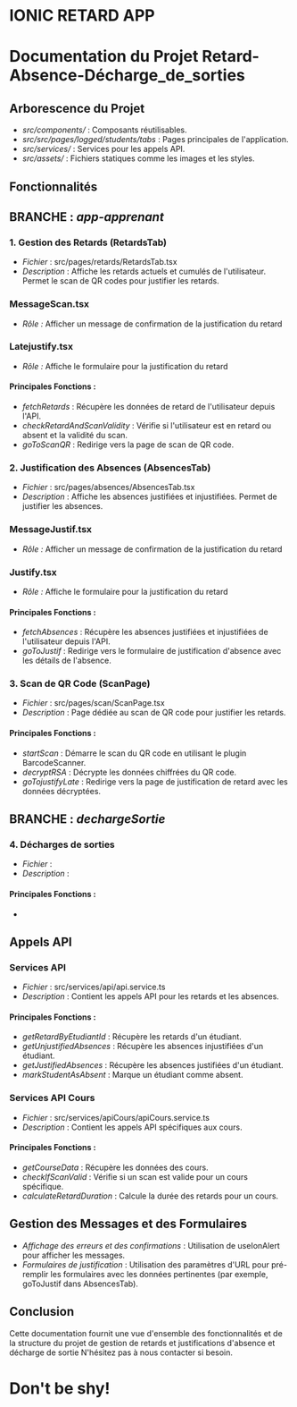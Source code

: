 # IONIC RETARD APP
# Documentation du Projet Retard-Absence-Décharge_de_sorties

## Arborescence du Projet

- *src/components/* : Composants réutilisables.
- *src/src/pages/logged/students/tabs* : Pages principales de l'application.
- *src/services/* : Services pour les appels API.
- *src/assets/* : Fichiers statiques comme les images et les styles.

## Fonctionnalités
## BRANCHE : *app-apprenant*

### 1. Gestion des Retards (RetardsTab)

- *Fichier* : src/pages/retards/RetardsTab.tsx
- *Description* : Affiche les retards actuels et cumulés de l'utilisateur. Permet le scan de QR codes pour justifier les retards.

### MessageScan.tsx
- *Rôle :* Afficher un message de confirmation de la justification du retard

### Latejustify.tsx
- *Rôle :* Affiche le formulaire pour la justification du retard

#### Principales Fonctions :

- *fetchRetards* : Récupère les données de retard de l'utilisateur depuis l'API.
- *checkRetardAndScanValidity* : Vérifie si l'utilisateur est en retard ou absent et la validité du scan.
- *goToScanQR* : Redirige vers la page de scan de QR code.

### 2. Justification des Absences (AbsencesTab)

- *Fichier* : src/pages/absences/AbsencesTab.tsx
- *Description* : Affiche les absences justifiées et injustifiées. Permet de justifier les absences.
### MessageJustif.tsx
- *Rôle :* Afficher un message de confirmation de la justification du retard

### Justify.tsx
- *Rôle :* Affiche le formulaire pour la justification du retard
#### Principales Fonctions :

- *fetchAbsences* : Récupère les absences justifiées et injustifiées de l'utilisateur depuis l'API.
- *goToJustif* : Redirige vers le formulaire de justification d'absence avec les détails de l'absence.

### 3. Scan de QR Code (ScanPage)

- *Fichier* : src/pages/scan/ScanPage.tsx
- *Description* : Page dédiée au scan de QR code pour justifier les retards.

#### Principales Fonctions :

- *startScan* : Démarre le scan du QR code en utilisant le plugin BarcodeScanner.
- *decryptRSA* : Décrypte les données chiffrées du QR code.
- *goTojustifyLate* : Redirige vers la page de justification de retard avec les données décryptées.

## BRANCHE : *dechargeSortie*

### 4. Décharges de sorties
- *Fichier* : 
- *Description* : 

#### Principales Fonctions :
- 


## Appels API

### Services API

- *Fichier* : src/services/api/api.service.ts
- *Description* : Contient les appels API pour les retards et les absences.

#### Principales Fonctions :

- *getRetardByEtudiantId* : Récupère les retards d'un étudiant.
- *getUnjustifiedAbsences* : Récupère les absences injustifiées d'un étudiant.
- *getJustifiedAbsences* : Récupère les absences justifiées d'un étudiant.
- *markStudentAsAbsent* : Marque un étudiant comme absent.

### Services API Cours

- *Fichier* : src/services/apiCours/apiCours.service.ts
- *Description* : Contient les appels API spécifiques aux cours.

#### Principales Fonctions :

- *getCourseData* : Récupère les données des cours.
- *checkIfScanValid* : Vérifie si un scan est valide pour un cours spécifique.
- *calculateRetardDuration* : Calcule la durée des retards pour un cours.

## Gestion des Messages et des Formulaires

- *Affichage des erreurs et des confirmations* : Utilisation de useIonAlert pour afficher les messages.
- *Formulaires de justification* : Utilisation des paramètres d'URL pour pré-remplir les formulaires avec les données pertinentes (par exemple, goToJustif dans AbsencesTab).

## Conclusion
Cette documentation fournit une vue d'ensemble des fonctionnalités et de la structure du projet de gestion de retards et justifications d'absence et décharge de sortie
N'hésitez pas à nous contacter si besoin.
# Don't be shy!


